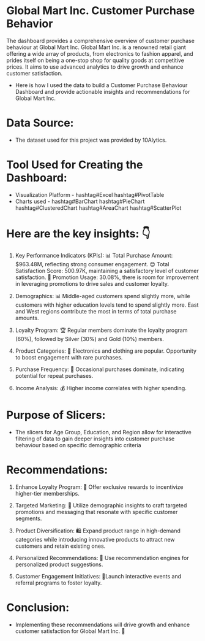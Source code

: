 # Global Mart Inc. Customer Purchase Behavior
The dashboard provides a comprehensive overview of customer purchase behaviour at Global Mart Inc.
Global Mart Inc. is a renowned retail giant offering a wide array of products, from electronics to fashion apparel, and prides itself on being a one-stop shop for quality goods at competitive prices. It aims to use advanced analytics to drive growth and enhance customer satisfaction.

- Here is how I used the data to build a Customer Purchase Behaviour Dashboard and provide actionable insights and recommendations for Global Mart Inc.

# Data Source:
- The dataset used for this project was provided by 10Alytics.

# Tool Used for Creating the Dashboard:
- Visualization Platform - hashtag#Excel hashtag#PivotTable
- Charts used - hashtag#BarChart hashtag#PieChart hashtag#ClusteredChart hashtag#AreaChart hashtag#ScatterPlot

# Here are the key insights: 👇 

1. Key Performance Indicators (KPIs):
📊 Total Purchase Amount: $963.48M, reflecting strong consumer engagement.
😊 Total Satisfaction Score: 500.97K, maintaining a satisfactory level of customer satisfaction.
🎉 Promotion Usage: 30.08%, there is room for improvement in leveraging promotions to drive sales and customer loyalty.

2. Demographics: 
📊 Middle-aged customers spend slightly more, while customers with higher education levels tend to spend slightly more. East and West regions contribute the most in terms of total purchase amounts.

3. Loyalty Program: 
🏆 Regular members dominate the loyalty program (60%), followed by Silver (30%) and Gold (10%) members.

4. Product Categories: 
🛒 Electronics and clothing are popular. Opportunity to boost engagement with rare purchases.

5. Purchase Frequency: 
🔄 Occasional purchases dominate, indicating potential for repeat purchases.

6. Income Analysis: 
💰 Higher income correlates with higher spending.

# Purpose of Slicers:
- The slicers for Age Group, Education, and Region allow for interactive filtering of data to gain deeper insights into customer purchase behaviour based on specific demographic criteria


# Recommendations:
1. Enhance Loyalty Program:
🎁 Offer exclusive rewards to incentivize higher-tier memberships.

2. Targeted Marketing:
🎯 Utilize demographic insights to craft targeted promotions and messaging that resonate with specific customer segments.

3. Product Diversification:
🛍️ Expand product range in high-demand categories while introducing innovative products to attract new customers and retain existing ones.

4. Personalized Recommendations:
🤝 Use recommendation engines for personalized product suggestions.

5. Customer Engagement Initiatives:
🌟Launch interactive events and referral programs to foster loyalty.

# Conclusion:
- Implementing these recommendations will drive growth and enhance customer satisfaction for Global Mart Inc. 🚀
